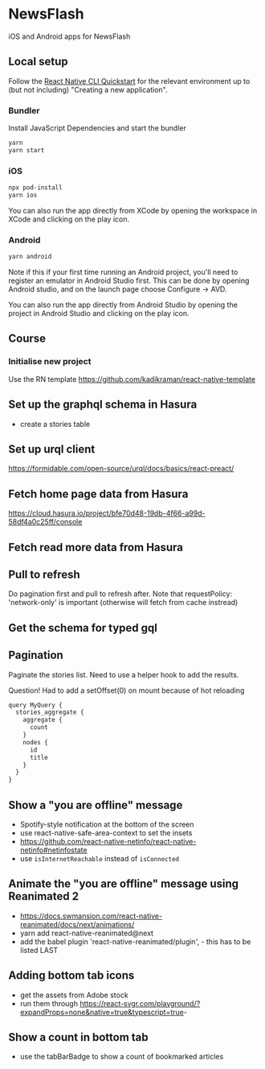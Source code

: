 # NewsFlash

iOS and Android apps for NewsFlash

## Local setup

Follow the [React Native CLI Quickstart](https://reactnative.dev/docs/environment-setup) for the relevant environment up to (but not including) "Creating a new application".

### Bundler

Install JavaScript Dependencies and start the bundler

```sh
yarn
yarn start
```

### iOS

```sh
npx pod-install
yarn ios
```

You can also run the app directly from XCode by opening the workspace in XCode and clicking on the play icon.

### Android

```sh
yarn android
```

Note if this if your first time running an Android project, you'll need to register an emulator in Android Studio first. This can be done by opening Android studio, and on the launch page choose Configure -> AVD.

You can also run the app directly from Android Studio by opening the project in Android Studio and clicking on the play icon.

## Course

### Initialise new project

Use the RN template <https://github.com/kadikraman/react-native-template>

## Set up the graphql schema in Hasura

- create a stories table

## Set up urql client

<https://formidable.com/open-source/urql/docs/basics/react-preact/>

## Fetch home page data from Hasura

<https://cloud.hasura.io/project/bfe70d48-19db-4f66-a99d-58df4a0c25ff/console>

## Fetch read more data from Hasura

## Pull to refresh

Do pagination first and pull to refresh after.
Note that requestPolicy: 'network-only' is important (otherwise will fetch from cache instread)

## Get the schema for typed  gql

## Pagination

Paginate the stories list. Need to use a helper hook to add the results.

Question! Had to add a setOffset(0) on mount because of hot reloading

```js
query MyQuery {
  stories_aggregate {
    aggregate {
      count
    }
    nodes {
      id
      title
    }
  }
}
```

## Show a "you are offline" message

- Spotify-style notification at the bottom of the screen
- use react-native-safe-area-context to set the insets
- <https://github.com/react-native-netinfo/react-native-netinfo#netinfostate>
- use `isInternetReachable` instead of `isConnected`

## Animate the "you are offline" message using Reanimated 2

- <https://docs.swmansion.com/react-native-reanimated/docs/next/animations/>
- yarn add react-native-reanimated@next
- add the babel plugin 'react-native-reanimated/plugin', - this has to be listed LAST

## Adding bottom tab icons

- get the assets from Adobe stock
- run them through <https://react-svgr.com/playground/?expandProps=none&native=true&typescript=true>-

## Show a count in bottom tab

- use the tabBarBadge to show a count of bookmarked articles
